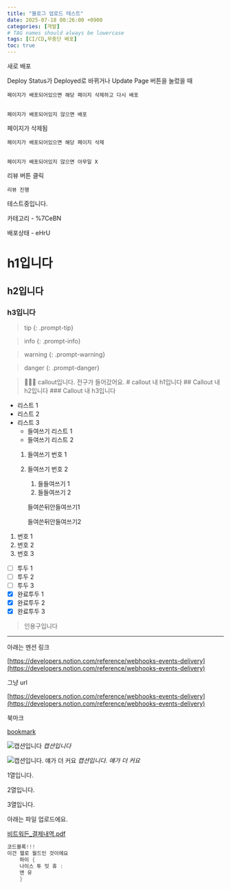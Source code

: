 ```yaml
---
title: "블로그 업로드 테스트"
date: 2025-07-18 00:26:00 +0900
categories: [개발]
# TAG names should always be lowercase
tags: [CI/CD,무중단 배포]  
toc: true
---
```

새로 배포


Deploy Status가 Deployed로 바뀌거나 Update Page 버튼을 눌렀을 때


    페이지가 배포되어있으면 해당 페이지 삭제하고 다시 배포


    페이지가 배포되어있지 않으면 배포


페이지가 삭제됨


    페이지가 배포되어있으면 해당 페이지 삭제


    페이지가 배포되어있지 않으면 아무일 X


리뷰 버튼 클릭


    리뷰 진행


테스트중입니다.


카테고리  - %7CeBN


배포상태 - eHrU


# h1입니다


## h2입니다


### h3입니다


> tip 
{: .prompt-tip}


> info 
{: .prompt-info}


> warning 
{: .prompt-warning}


> danger 
{: .prompt-danger}


> 🧙🏻‍♂️ callout입니다. 전구가 들어갔어요.
    # callout 내 h1입니다
    ## Callout 내 h2입니다
    ### Callout 내 h3입니다

- 리스트 1
- 리스트 2
- 리스트 3
    - 들여쓰기 리스트 1
    - 들여쓰기 리스트 2
    1. 들여쓰기 번호 1
    2. 들여쓰기 번호 2
        1. 들들여쓰기 1
        2. 들들여쓰기 2

        들여쓴뒤안들여쓰기1


        들여쓴뒤안들여쓰기2

1. 번호 1
2. 번호 2
3. 번호 3
- [ ] 투두 1
- [ ] 투두 2
- [ ] 투두 3
- [x] 완료투두 1
- [x] 완료투두 2
- [x] 완료투두 3
> 인용구입니다

---


아래는 멘션 링크


[https://developers.notion.com/reference/webhooks-events-delivery](https://developers.notion.com/reference/webhooks-events-delivery)


그냥 url


[https://developers.notion.com/reference/webhooks-events-delivery](https://developers.notion.com/reference/webhooks-events-delivery)


북마크


[bookmark](https://developers.notion.com/reference/webhooks-events-delivery)


![캡션입니다](https://ddjj6zgxdb228.cloudfront.net/6594b665/글또.jpeg)
_캡션입니다_


![캡션입니다. 얘가 더 커요](https://ddjj6zgxdb228.cloudfront.net/6594b665/글또.jpeg)
_캡션입니다. 얘가 더 커요_


1열입니다.


2열입니다.


3열입니다.


아래는 파일 업로드에요.


[비트워든_결제내역.pdf](https://ddjj6zgxdb228.cloudfront.net/6594b665/비트워든_결제내역.pdf)


```java
코드블록!!!
이건 헬로 월드인 것이에요
	하이 {
	나이스 투 밋 휴 :
	앤 유
	}
```

